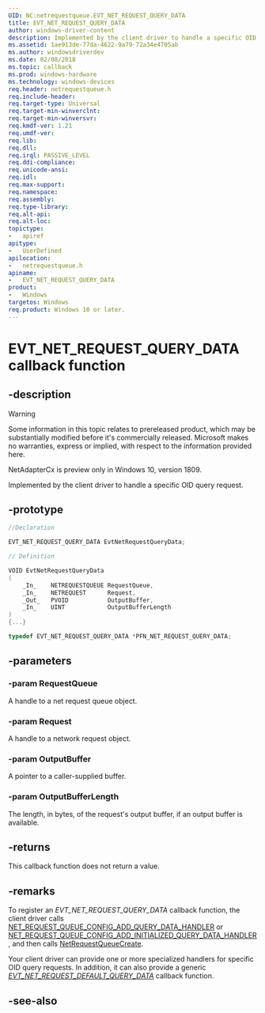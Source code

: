 ```yaml
---
UID: NC:netrequestqueue.EVT_NET_REQUEST_QUERY_DATA
title: EVT_NET_REQUEST_QUERY_DATA
author: windows-driver-content
description: Implemented by the client driver to handle a specific OID query request.
ms.assetid: 1ae913de-77da-4622-9a79-72a34e4705ab
ms.author: windowsdriverdev
ms.date: 02/08/2018
ms.topic: callback
ms.prod: windows-hardware
ms.technology: windows-devices
req.header: netrequestqueue.h
req.include-header:
req.target-type: Universal
req.target-min-winverclnt:
req.target-min-winversvr:
req.kmdf-ver: 1.21
req.umdf-ver:
req.lib:
req.dll:
req.irql: PASSIVE_LEVEL
req.ddi-compliance:
req.unicode-ansi:
req.idl:
req.max-support:
req.namespace:
req.assembly:
req.type-library: 
req.alt-api:
req.alt-loc:
topictype: 
-	apiref
apitype: 
-	UserDefined
apilocation: 
-	netrequestqueue.h
apiname: 
-	EVT_NET_REQUEST_QUERY_DATA
product:
-	Windows
targetos: Windows
req.product: Windows 10 or later.
---
```


# EVT_NET_REQUEST_QUERY_DATA callback function

## -description

> [!WARNING]
> Some information in this topic relates to prereleased product, which may be substantially modified before it's commercially released. Microsoft makes no warranties, express or implied, with respect to the information provided here.
>
> NetAdapterCx is preview only in Windows 10, version 1809.

Implemented by the client driver to handle a specific OID query request.

## -prototype

```c++
//Declaration

EVT_NET_REQUEST_QUERY_DATA EvtNetRequestQueryData; 

// Definition

VOID EvtNetRequestQueryData 
(
	_In_	NETREQUESTQUEUE	RequestQueue,
	_In_	NETREQUEST 		Request,
	_Out_	PVOID 			OutputBuffer,
	_In_	UINT 			OutputBufferLength
)
{...}

typedef EVT_NET_REQUEST_QUERY_DATA *PFN_NET_REQUEST_QUERY_DATA;
```

## -parameters

### -param RequestQueue 
A handle to a net request queue object.

### -param Request 
A handle to a network request object.

### -param OutputBuffer 
A pointer to a caller-supplied buffer.

### -param OutputBufferLength 
The length, in bytes, of the request's output buffer, if an output buffer is available.

## -returns

This callback function does not return a value.

## -remarks
To register an *EVT_NET_REQUEST_QUERY_DATA* callback function, the client driver calls [NET_REQUEST_QUEUE_CONFIG_ADD_QUERY_DATA_HANDLER](nf-netrequestqueue-net_request_queue_config_add_query_data_handler.md) or [NET_REQUEST_QUEUE_CONFIG_ADD_INITIALIZED_QUERY_DATA_HANDLER](nf-netrequestqueue-net_request_queue_config_add_initialized_query_data_handler.md), and then calls [NetRequestQueueCreate](nf-netrequestqueue-netrequestqueuecreate.md).

Your client driver can provide one or more specialized handlers for specific OID query requests. In addition, it can also provide a generic *[EVT_NET_REQUEST_DEFAULT_QUERY_DATA](nc-netrequestqueue-evt_net_request_default_query_data.md)* callback function.



## -see-also